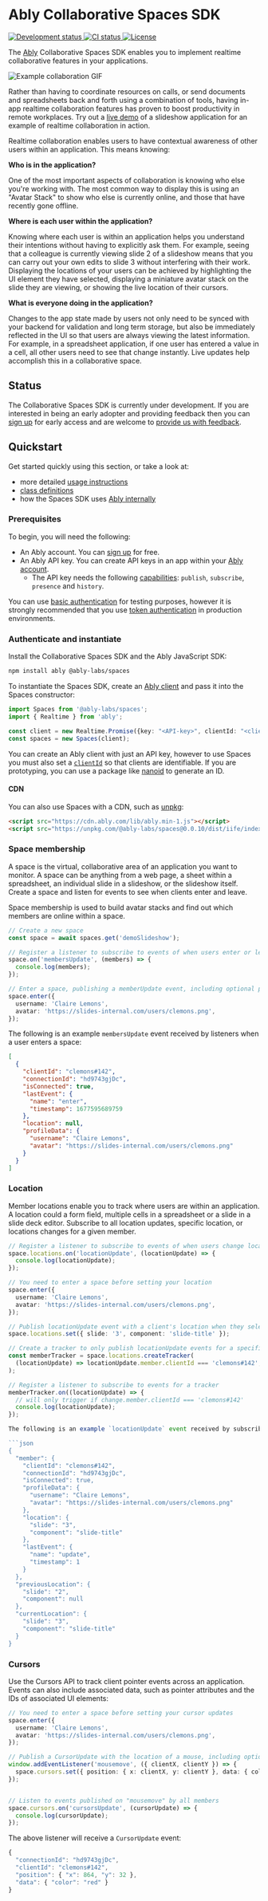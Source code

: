 # Ably Collaborative Spaces SDK

<p align="left">
  <a href="">
    <img src="https://badgen.net/badge/development-status/alpha/yellow?icon=github" alt="Development status"   />
  </a>
  <a href="">
    <img src="https://github.com/ably-labs/spaces/actions/workflows/dev-ci.yml/badge.svg?branch=main" alt="CI status"   />
  </a>
    <a href="">
    <img src="https://badgen.net/github/license/3scale/saas-operator" alt="License" />
  </a>
</p>

The [Ably](https://ably.com) Collaborative Spaces SDK enables you to implement realtime collaborative features in your applications. 

![Example collaboration GIF](/docs/images/collab.gif)

Rather than having to coordinate resources on calls, or send documents and spreadsheets back and forth using a combination of tools, having in-app realtime collaboration features has proven to boost productivity in remote workplaces. Try out a [live demo](https://space.ably.dev) of a slideshow application for an example of realtime collaboration in action.

Realtime collaboration enables users to have contextual awareness of other users within an application. This means knowing:

**Who is in the application?**

One of the most important aspects of collaboration is knowing who else you're working with. The most common way to display this is using an "Avatar Stack" to show who else is currently online, and those that have recently gone offline.

**Where is each user within the application?**

Knowing where each user is within an application helps you understand their intentions without having to explicitly ask them. For example, seeing that a colleague is currently viewing slide 2 of a slideshow means that you can carry out your own edits to slide 3 without interfering with their work. Displaying the locations of your users can be achieved by highlighting the UI element they have selected, displaying a miniature avatar stack on the slide they are viewing, or showing the live location of their cursors.

**What is everyone doing in the application?**

Changes to the app state made by users not only need to be synced with your backend for validation and long term storage, but also be immediately reflected in the UI so that users are always viewing the latest information. For example, in a spreadsheet application, if one user has entered a value in a cell, all other users need to see that change instantly. Live updates help accomplish this in a collaborative space.

## Status

The Collaborative Spaces SDK is currently under development. If you are interested in being an early adopter and providing feedback then you can [sign up](https://go.ably.com/spaces-early-access) for early access and are welcome to [provide us with feedback](https://go.ably.com/spaces-feedback).

## Quickstart

Get started quickly using this section, or take a look at:

* more detailed [usage instructions](/docs/usage.md)
* [class definitions](/docs/class-definitions.md)  
* how the Spaces SDK uses [Ably internally](/docs/channel-behaviors.md)

### Prerequisites

To begin, you will need the following:

* An Ably account. You can [sign up](https://ably.com/signup) for free.
* An Ably API key. You can create API keys in an app within your [Ably account](https://ably.com/dashboard).
  * The API key needs the following [capabilities](https://ably.com/docs/auth/capabilities): `publish`, `subscribe`, `presence` and `history`.

You can use [basic authentication](https://ably.com/docs/auth/basic) for testing purposes, however it is strongly recommended that you use [token authentication](https://ably.com/docs/auth/token) in production environments.

### Authenticate and instantiate

Install the Collaborative Spaces SDK and the Ably JavaScript SDK:

```sh
npm install ably @ably-labs/spaces
```

To instantiate the Spaces SDK, create an [Ably client](https://ably.com/docs/getting-started/setup) and pass it into the Spaces constructor:

```ts
import Spaces from '@ably-labs/spaces';
import { Realtime } from 'ably';

const client = new Realtime.Promise({key: "<API-key>", clientId: "<client-ID>"});
const spaces = new Spaces(client);
```

You can create an Ably client with just an API key, however to use Spaces you must also set a [`clientId`](https://ably.com/docs/auth/identified-clients) so that clients are identifiable. If you are prototyping, you can use a package like [nanoid](https://www.npmjs.com/package/nanoid) to generate an ID.

#### CDN

You can also use Spaces with a CDN, such as [unpkg](https://www.unpkg.com/):

```html
<script src="https://cdn.ably.com/lib/ably.min-1.js"></script>
<script src="https://unpkg.com/@ably-labs/spaces@0.0.10/dist/iife/index.bundle.js"></script>
```

### Space membership

A space is the virtual, collaborative area of an application you want to monitor. A space can be anything from a web page, a sheet within a spreadsheet, an individual slide in a slideshow, or the slideshow itself. Create a space and listen for events to see when clients enter and leave.

Space membership is used to build avatar stacks and find out which members are online within a space.

```ts
// Create a new space
const space = await spaces.get('demoSlideshow');

// Register a listener to subscribe to events of when users enter or leave the space
space.on('membersUpdate', (members) => {
  console.log(members);
});

// Enter a space, publishing a memberUpdate event, including optional profile data
space.enter({
  username: 'Claire Lemons',
  avatar: 'https://slides-internal.com/users/clemons.png',
});
```

The following is an example `membersUpdate` event received by listeners when a user enters a space:

```json
[
  {
    "clientId": "clemons#142",
    "connectionId": "hd9743gjDc",
    "isConnected": true,
    "lastEvent": {
      "name": "enter",
      "timestamp": 1677595689759
    },
    "location": null,
    "profileData": {
      "username": "Claire Lemons",
      "avatar": "https://slides-internal.com/users/clemons.png"
    }
  }
]
```

### Location

Member locations enable you to track where users are within an application. A location could a form field, multiple cells in a spreadsheet or a slide in a slide deck editor. Subscribe to all location updates, specific location, or locations changes for a given member.

```ts
// Register a listener to subscribe to events of when users change location
space.locations.on('locationUpdate', (locationUpdate) => {
  console.log(locationUpdate);
});

// You need to enter a space before setting your location
space.enter({
  username: 'Claire Lemons',
  avatar: 'https://slides-internal.com/users/clemons.png',
});

// Publish locationUpdate event with a client's location when they select a UI element
space.locations.set({ slide: '3', component: 'slide-title' });

// Create a tracker to only publish locationUpdate events for a specific user using their clientId
const memberTracker = space.locations.createTracker(
  (locationUpdate) => locationUpdate.member.clientId === 'clemons#142',
);

// Register a listener to subscribe to events for a tracker
memberTracker.on((locationUpdate) => {
  // will only trigger if change.member.clientId === 'clemons#142'
  console.log(locationUpdate);
});

The following is an example `locationUpdate` event received by subscribers when a user changes location:

```json
{
  "member": {
    "clientId": "clemons#142",
    "connectionId": "hd9743gjDc",
    "isConnected": true,
    "profileData": {
      "username": "Claire Lemons",
      "avatar": "https://slides-internal.com/users/clemons.png"
    },
    "location": {
      "slide": "3",
      "component": "slide-title"
    },
    "lastEvent": {
      "name": "update",
      "timestamp": 1
    }
  },
  "previousLocation": {
    "slide": "2",
    "component": null
  },
  "currentLocation": {
    "slide": "3",
    "component": "slide-title"
  }
}
```

### Cursors

Use the Cursors API to track client pointer events across an application. Events can also include associated data, such as pointer attributes and the IDs of associated UI elements:

```ts
// You need to enter a space before setting your cursor updates
space.enter({
  username: 'Claire Lemons',
  avatar: 'https://slides-internal.com/users/clemons.png',
});

// Publish a CursorUpdate with the location of a mouse, including optional data for the current member
window.addEventListener('mousemove', ({ clientX, clientY }) => {
  space.cursors.set({ position: { x: clientX, y: clientY }, data: { color: 'red' } });
});


// Listen to events published on "mousemove" by all members
space.cursors.on('cursorsUpdate', (cursorUpdate) => {
  console.log(cursorUpdate);
});
```

The above listener will receive a `CursorUpdate` event:

```js
{
  "connectionId": "hd9743gjDc",
  "clientId": "clemons#142",
  "position": { "x": 864, "y": 32 },
  "data": { "color": "red" }
}
```
